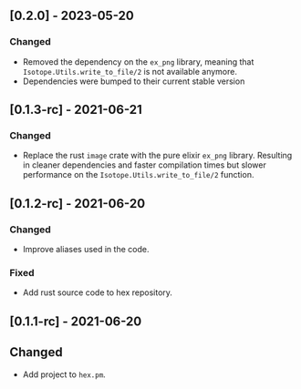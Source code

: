 ## [0.2.0] - 2023-05-20

### Changed
- Removed the dependency on the `ex_png` library, meaning that `Isotope.Utils.write_to_file/2` is not available anymore.
- Dependencies were bumped to their current stable version

## [0.1.3-rc] - 2021-06-21

### Changed
- Replace the rust `image` crate with the pure elixir `ex_png` library. Resulting in cleaner dependencies and faster compilation times but slower performance on the `Isotope.Utils.write_to_file/2` function.

## [0.1.2-rc] - 2021-06-20

### Changed
- Improve aliases used in the code.

### Fixed
- Add rust source code to hex repository.

## [0.1.1-rc] - 2021-06-20

## Changed
- Add project to `hex.pm`.
